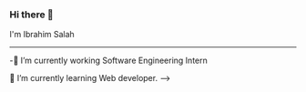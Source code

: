 ### Hi there 👋

I'm Ibrahim Salah
_________________________________________________________________________________________________________________________________________________________________________

-🔭 I’m currently working Software Engineering Intern

🌱 I’m currently learning Web developer.
-->
